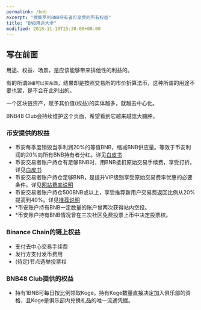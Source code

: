 ```yaml
---
permalink: /bnb
excerpt: "搜集罗列BNB持有者可享受的所有权益"
title: "BNB用途大全"
modified: 2018-11-19T15:38:00+08:00
---
```

## 写在前面
用途、权益、场景，是应该能够带来排他性的利益的。

有的所谓`BNB可以买东西`，结果却是按照交易所的市价折算法币，这种所谓的用途不要也罢，是不会在此列出的。

一个区块链资产，赋予其价值(权益)的实体越多，就越去中心化。

BNB48 Club会持续维护这个页面，希望看到它越来越庞大臃肿。

### 币安提供的权益
- 币安每季度销毁当季利润20%的等值BNB，缩减BNB供应量。等效于币安利润的20%向所有BNB持有者分红。详见[白皮书](https://www.binance.com/resources/ico/Binance_WhitePaper_cn.pdf)
- 币安交易者账户持仓有足够BNB时，用BNB抵扣原始交易手续费，享受打折。详见[白皮书](https://www.binance.com/resources/ico/Binance_WhitePaper_cn.pdf)
- 币安交易者账户持仓足够BNB，是提升VIP级别享受原始交易费率优惠的必要条件。详见[网站费率说明](https://www.binance.com/en/fee/schedule)
- 币安交易者账户持仓500BNB或以上，享受推荐新用户交易费返回比例从20%提高到40%。详见[推荐说明](https://www.binance.com/invite.html)
- *币安账户持有BNB一定数量的账户曾两次获得站内空投。
- *币安账户持有BNB情况曾在三次社区免费投票上币中决定投票权。

### Binance Chain的链上权益
- 支付去中心交易手续费
- 发行方支付发币费用
- (待定)节点选举投票权

### BNB48 Club提供的权益
- 持有1BNB可每日按比例领取Koge。持有Koge数量直接决定加入俱乐部的资格，且Koge是俱乐部内兑换礼品的唯一流通凭据。
